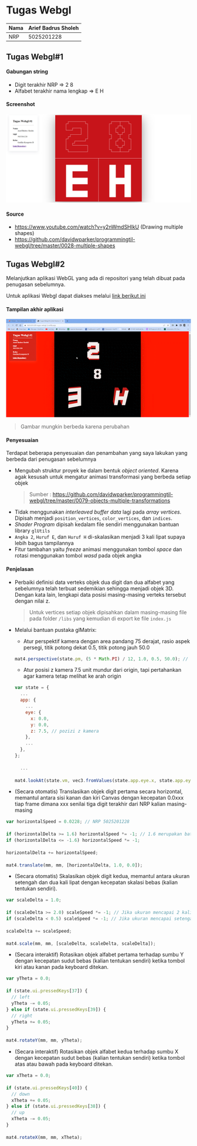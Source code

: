 # Tugas Webgl

| Nama | Arief Badrus Sholeh |
| ---- | ------------------- |
| NRP  | 5025201228          |

## Tugas Webgl#1

#### Gabungan string

- Digit terakhir NRP => 2 8
- Alfabet terakhir nama lengkap => E H

#### Screenshot

![Result](/result.png)

#### Source

- https://www.youtube.com/watch?v=y2nWmdSHlkU (Drawing multiple shapes)
- https://github.com/davidwparker/programmingtil-webgl/tree/master/0028-multiple-shapes

## Tugas Webgl#2

Melanjutkan aplikasi WebGL yang ada di repositori yang telah dibuat pada penugasan sebelumnya.

Untuk aplikasi Webgl dapat diakses melalui
[link berikut ini](https://5025201228-tugas-webgl-2.netlify.app/)

#### Tampilan akhir aplikasi

![asd](/result2.gif)

> Gambar mungkin berbeda karena perubahan

#### Penyesuaian

Terdapat beberapa penyesuaian dan penambahan yang saya lakukan yang berbeda dari penugasan sebelumnya

- Mengubah struktur proyek ke dalam bentuk _object oriented_. Karena agak kesusah untuk mengatur animasi transformasi yang berbeda setiap objek
  > Sumber : https://github.com/davidwparker/programmingtil-webgl/tree/master/0079-objects-multiple-transformations
- Tidak menggunakan _interleaved buffer data_ lagi pada _array vertices_. Dipisah menjadi `position_vertices`, `color_vertices`, dan `indices`.
- _Shader Program_ dipisah kedalam file sendiri menggunakan bantuan library `glUtils`
- `Angka 2`, `Huruf E`, dan `Huruf H` di-skalasikan menjadi 3 kali lipat supaya lebih bagus tampilannya
- Fitur tambahan yaitu _freeze_ animasi menggunakan tombol _space_ dan rotasi menggunakan tombol _wasd_ pada objek angka

#### Penjelasan

- Perbaiki definisi data verteks objek dua digit dan dua alfabet yang sebelumnya telah terbuat sedemikian sehingga menjadi objek 3D. Dengan kata lain, lengkapi data posisi masing-masing verteks tersebut dengan nilai z.

  > Untuk vertices setiap objek dipisahkan dalam masing-masing file pada folder `/libs` yang kemudian di export ke file `index.js`

- Melalui bantuan pustaka glMatrix:

  - Atur perspektif kamera dengan area pandang 75 derajat, rasio aspek persegi, titik potong dekat 0.5, titik potong jauh 50.0

  ```js
  mat4.perspective(state.pm, (5 * Math.PI) / 12, 1.0, 0.5, 50.0); // 75 derajat = (5 * Pi) / 12
  ```

  - Atur posisi z kamera 7.5 unit mundur dari origin, tapi pertahankan agar kamera tetap melihat ke arah origin

  ```js
  var state = {
    ...
    app: {
      ...
      eye: {
        x: 0.0,
        y: 0.0,
        z: 7.5, // pozizi z kamera
      },
      ...
    },
  };

    ...

  mat4.lookAt(state.vm, vec3.fromValues(state.app.eye.x, state.app.eye.y, state.app.eye.z), vec3.fromValues(0, 0, 0), vec3.fromValues(0, 1, 0));
  ```

- (Secara otomatis) Translasikan objek digit pertama secara horizontal, memantul antara sisi kanan dan kiri Canvas dengan kecepatan 0.0xxx tiap frame dimana xxx senilai tiga digit terakhir dari NRP kalian masing-masing

```js
var horizontalSpeed = 0.0228; // NRP 5025201228

if (horizontalDelta >= 1.6) horizontalSpeed *= -1; // 1.6 merupakan batas object yang diproyeksikan
if (horizontalDelta <= -1.6) horizontalSpeed *= -1;

horizontalDelta += horizontalSpeed;

mat4.translate(mm, mm, [horizontalDelta, 1.0, 0.0]);
```

- (Secara otomatis) Skalasikan objek digit kedua, memantul antara ukuran setengah dan dua kali lipat dengan kecepatan skalasi bebas (kalian tentukan sendiri).

```js
var scaleDelta = 1.0;

if (scaleDelta >= 2.0) scaleSpeed *= -1; // Jika ukuran mencapai 2 kali lipat
if (scaleDelta < 0.5) scaleSpeed *= -1; // Jika ukuran mencapai setengah kali lipat

scaleDelta += scaleSpeed;

mat4.scale(mm, mm, [scaleDelta, scaleDelta, scaleDelta]);
```

- (Secara interaktif) Rotasikan objek alfabet pertama terhadap sumbu Y dengan kecepatan sudut bebas (kalian tentukan sendiri) ketika tombol kiri atau kanan pada keyboard ditekan.

```js
var yTheta = 0.0;

if (state.ui.pressedKeys[37]) {
  // left
  yTheta -= 0.05;
} else if (state.ui.pressedKeys[39]) {
  // right
  yTheta += 0.05;
}

mat4.rotateY(mm, mm, yTheta);
```

- (Secara interaktif) Rotasikan objek alfabet kedua terhadap sumbu X dengan kecepatan sudut bebas (kalian tentukan sendiri) ketika tombol atas atau bawah pada keyboard ditekan.

```js
var xTheta = 0.0;

if (state.ui.pressedKeys[40]) {
  // down
  xTheta += 0.05;
} else if (state.ui.pressedKeys[38]) {
  // up
  xTheta -= 0.05;
}

mat4.rotateX(mm, mm, xTheta);
```
